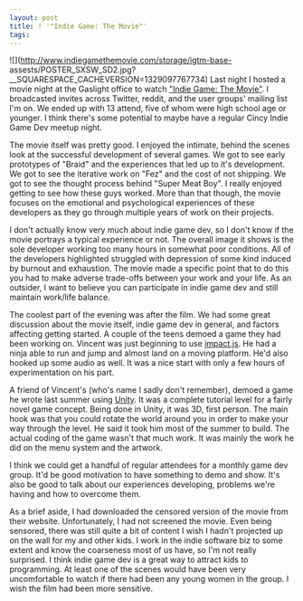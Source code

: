 ```yaml
---
layout: post
title: ! '"Indie Game: The Movie"'
tags: 
---
```

![](http://www.indiegamethemovie.com/storage/igtm-base-
assests/POSTER_SXSW_SD2.jpg?__SQUARESPACE_CACHEVERSION=1329097767734) Last
night I hosted a movie night at the Gaslight office to watch ["Indie Game: The
Movie"](http://bit.ly/NJxdw1). I broadcasted invites across Twitter, reddit,
and the user groups' mailing list I'm on. We ended up with 13 attend, five of
whom were high school age or younger. I think there's some potential to maybe
have a regular Cincy Indie Game Dev meetup night.

The movie itself was pretty good. I enjoyed the intimate, behind the scenes
look at the successful development of several games. We got to see early
prototypes of "Braid" and the experiences that led up to it's development. We
got to see the iterative work on "Fez" and the cost of not shipping. We got to
see the thought process behind "Super Meat Boy". I really enjoyed getting to
see how these guys worked. More than that though, the movie focuses on the
emotional and psychological experiences of these developers as they go through
multiple years of work on their projects.

I don't actually know very much about indie game dev, so I don't know if the
movie portrays a typical experience or not. The overall image it shows is the
sole developer working too many hours in somewhat poor conditions. All of the
developers highlighted struggled with depression of some kind induced by
burnout and exhaustion. The movie made a specific point that to do this you
had to make adverse trade-offs between your work and your life. As an
outsider, I want to believe you can participate in indie game dev and still
maintain work/life balance.

The coolest part of the evening was after the film. We had some great
discussion about the movie itself, indie game dev in general, and factors
affecting getting started. A couple of the teens demoed a game they had been
working on. Vincent was just beginning to use
[impact.js](http://impactjs.com/). He had a ninja able to run and jump and
almost land on a moving platform. He'd also hooked up some audio as well. It
was a nice start with only a few hours of experimentation on his part.

A friend of Vincent's (who's name I sadly don't remember), demoed a game he
wrote last summer using [Unity](http://unity3d.com/). It was a complete
tutorial level for a fairly novel game concept. Being done in Unity, it was
3D, first person. The main hook was that you could rotate the world around you
in order to make your way through the level. He said it took him most of the
summer to build. The actual coding of the game wasn't that much work. It was
mainly the work he did on the menu system and the artwork.

I think we could get a handful of regular attendees for a monthly game dev
group. It'd be good motivation to have something to demo and show. It's also
be good to talk about our experiences developing, problems we're having and
how to overcome them.

As a brief aside, I had downloaded the censored version of the movie from
their website. Unfortunately, I had not screened the movie. Even being
sensored, there was still quite a bit of content I wish I hadn't projected up
on the wall for my and other kids. I work in the indie software biz to some
extent and know the coarseness most of us have, so I'm not really surprised. I
think indie game dev is a great way to attract kids to programming. At least
one of the scenes would have been very uncomfortable to watch if there had
been any young women in the group. I wish the film had been more sensitive.
